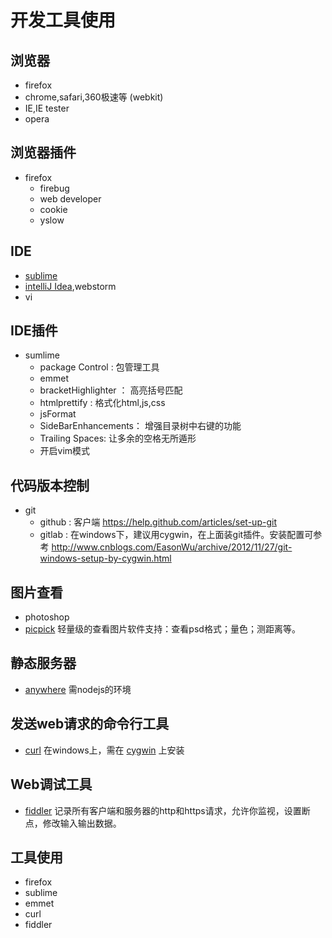 # 开发工具使用
## 浏览器
* firefox
* chrome,safari,360极速等 (webkit)
* IE,IE tester
* opera

## 浏览器插件
* firefox
    * firebug
    * web developer
    * cookie
    * yslow

## IDE
* [sublime](http://www.sublimetext.com/3)
* [intelliJ Idea](http://www.jetbrains.com/idea/),webstorm
* vi

## IDE插件
* sumlime
    * package Control : 包管理工具
    * emmet
    * bracketHighlighter ： 高亮括号匹配
    * htmlprettify : 格式化html,js,css
    * jsFormat
    * SideBarEnhancements： 增强目录树中右键的功能
    * Trailing Spaces: 让多余的空格无所遁形
    * 开启vim模式

## 代码版本控制
* git
    * github : 客户端 https://help.github.com/articles/set-up-git
    * gitlab : 在windows下，建议用cygwin，在上面装git插件。安装配置可参考
    http://www.cnblogs.com/EasonWu/archive/2012/11/27/git-windows-setup-by-cygwin.html

## 图片查看
* photoshop
* [picpick](http://www.picpick.org/en/) 轻量级的查看图片软件支持：查看psd格式；量色；测距离等。

## 静态服务器
* [anywhere](https://npmjs.org/package/anywhere) 需nodejs的环境

## 发送web请求的命令行工具
* [curl](http://curl.haxx.se/) 在windows上，需在 [cygwin](http://www.cygwin.com/) 上安装

## Web调试工具
* [fiddler](http://www.telerik.com/fiddler) 记录所有客户端和服务器的http和https请求，允许你监视，设置断点，修改输入输出数据。


## 工具使用
* firefox
* sublime
* emmet
* curl
* fiddler










